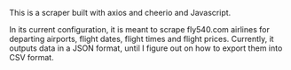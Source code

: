 This is a scraper built with axios and cheerio and Javascript. 

In its current configuration, it is meant to scrape fly540.com airlines for departing airports, flight dates, flight times and flight prices. Currently, it outputs data in a JSON format, until I figure out on how to export them into CSV format.